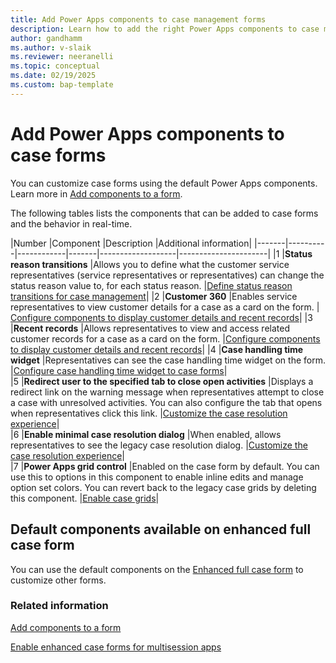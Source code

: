 ```yaml
---
title: Add Power Apps components to case management forms 
description: Learn how to add the right Power Apps components to case management forms.
author: gandhamm 
ms.author: v-slaik
ms.reviewer: neeranelli 
ms.topic: conceptual 
ms.date: 02/19/2025
ms.custom: bap-template 
---
```


# Add Power Apps components to case forms

You can customize case forms using the default Power Apps components. Learn more in [Add components to a form](/power-apps/maker/model-driven-apps/add-move-configure-or-delete-components-on-form).


The following tables lists the components that can be added to case forms and the behavior in real-time.

|Number |Component |Description |Additional information|
|-------|----------|------------|-------|-------------------|----------------------|
|1 |**Status reason transitions** |Allows you to define what the customer service representatives (service representatives or representatives) can change the status reason value to, for each status reason. |[Define status reason transitions for case management](define-status-reason-transitions-case-management.md#add-status-reason-transition)|
|2 |**Customer 360** |Enables service representatives to view customer details for a case as a card on the form. |  [Configure components to display customer details and recent records](add-display-components-to-case-form.md#add-the-customer-360-component-to-a-case-form)| 
|3 |**Recent records** |Allows representatives to view and access related customer records for a case as a card on the form. |[Configure components to display customer details and recent records](add-display-components-to-case-form.md#add-the-recent-records-component)|
|4 |**Case handling time widget** |Representatives can see the case handling time widget on the form. |[Configure case handling time widget to case forms](add-case-handling-time.md#enable-case-handling-time-widget)|  
|5 |**Redirect user to the specified tab to close open activities** |Displays a redirect link on the warning message when representatives attempt to close a case with unresolved activities. You can also configure the tab that opens when representatives click this link. |[Customize the case resolution experience](add-enhanced-case-management.md#redirect-users-to-a-specific-tab-to-close-the-open-activities-for-a-case)|    
|6 |**Enable minimal case resolution dialog** |When enabled, allows representatives to see the legacy case resolution dialog. |[Customize the case resolution experience](add-enhanced-case-management.md#disable-the-minimal-case-resolution-dialog)|   
|7 |**Power Apps grid control** |Enabled on the case form by default. You can use this to options in this component to enable inline edits and manage option set colors. You can revert back to the legacy case grids by deleting this component. |[Enable case grids](enable-case-grids.md)|


## Default components available on enhanced full case form

You can use the default components on the [Enhanced full case form](case-enh-config.md#view-default-components-available-on-enhanced-full-case-form) to customize other forms.


### Related information

[Add components to a form](/power-apps/maker/model-driven-apps/add-move-configure-or-delete-components-on-form)

[Enable enhanced case forms for multisession apps](case-enh-config.md)